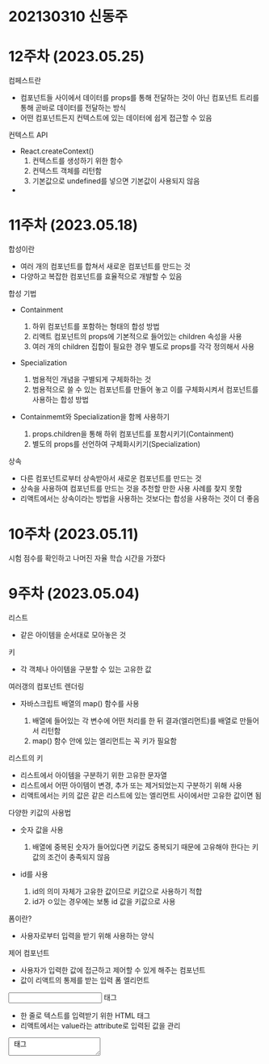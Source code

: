 # 202130310 신동주

# 12주차 (2023.05.25)

컴페스트란 

  - 컴포넌트들 사이에서 데이터를 props를 통해 전달하는 것이 아닌 컴포넌트 트리를 통해 곧바로 데이터를 전달하는 방식
  - 어떤 컴포넌트든지 컨텍스트에 있는 데이터에 쉽게 접근할 수 있음

컨텍스트 API

  - React.createContext()
    1. 컨텍스트를 생성하기 위한 함수
    2. 컨텍스트 객체를 리턴함
    3. 기본값으로 undefined를 넣으면 기본값이 사용되지 않음
  - 

# 11주차 (2023.05.18)

합성이란

  - 여러 개의 컴포넌트를 합쳐서 새로운 컴포넌트를 만드는 것
  - 다양하고 복잡한 컴포넌트를 효율적으로 개발할 수 있음

합성 기법

  - Containment
  
    1. 하위 컴포넌트를 포함하는 형태의 합성 방법
    2. 리액트 컴포넌트의 props에 기본적으로 들어있는 children 속성을 사용
    3. 여러 개의 children 집합이 필요한 경우 별도로 props를 각각 정의해서 사용
   
  - Specialization
  
    1. 범용적인 개념을 구별되게 구체화하는 것
    2. 범용적으로 쓸 수 있는 컴포넌트를 만들어 놓고 이를 구체화시켜서 컴포넌트를 사용하는 합성 방법
   
  - Containmemt와 Specialization을 함께 사용하기
  
    1. props.children을 통해 하위 컴포넌트를 포함시키기(Containment)
    2. 별도의 props를 선언하여 구체화시키기(Specialization)
   
  상속
   - 다른 컴포넌트로부터 상속받아서 새로운 컴포넌트를 만드는 것
   - 상속을 사용하여 컴포넌트를 만드는 것을 추천할 만한 사용 사례를 찾지 못함
   - 리액트에서는 상속이라는 방법을 사용하는 것보다는 합성을 사용하는 것이 더 좋음

   


# 10주차 (2023.05.11)

시험 점수를 확인하고 나머진 자율 학습 시간을 가졌다

# 9주차 (2023.05.04)

리스트

  - 같은 아이템을 순서대로 모아놓은 것

키

  - 각 객체나 아이템을 구분할 수 있는 고유한 값

여러갱의 컴포넌트 렌더링

  - 자바스크립트 배열의 map() 함수를 사용
    
    1. 배열에 들어있는 각 변수에 어떤 처리를 한 뒤 결과(엘리먼트)를 배열로 만들어서 리턴함
    2. map() 함수 안에 있는 엘리먼트는 꼭 키가 필요함

리스트의 키

  - 리스트에서 아이템을 구분하기 위한 고유한 문자열
  - 리스트에서 어떤 아이템이 변경, 추가 또는 제거되었는지 구분하기 위해 사용
  - 리액트에서는 키의 값은 같은 리스트에 있는 엘리먼트 사이에서만 고유한 값이면 됨

다양한 키값의 사용법
  
  - 숫자 값을 사용
    
    1. 배열에 중복된 숫자가 들어있다면 키값도 중복되기 때문에 고유해야 한다는 키값의 조건이 충족되지 않음
  
  - id를 사용
    
    1. id의 의미 자체가 고유한 값이므로 키값으로 사용하기 적합
    2. id가 ㅇ있는 경우에는 보통 id 값을 키값으로 사용

폼이란?

  - 사용자로부터 입력을 받기 위해 사용하는 양식

제어 컴포넌트

  - 사용자가 입력한 값에 접근하고 제어할 수 있게 해주는 컴포넌트
  - 값이 리액트의 통제를 받는 입력 폼 엘리먼트

<input type="test"> 태그

  - 한 줄로 텍스트를 입력받기 위한 HTML 태그
  - 리액트에서는 value라는 attribute로 입력된 값을 관리

<textarea> 태그

  - 여러 줄에 걸쳐서 텍스트를 입력받기 위한 HTML 태그
  - 리액트에서는 value라는 attribute로 입력된 값을 관리

<select> 태그

  - 드롭다운 목록을 보여주기 위한 HTML 태그
  - 여러 가지 옵션 중에서 하나 또는 여러 개를 선택할 수 있는 기능을 제공
  - 리액트에서는 value라는 attribute로 입력된 값을 관리

<input type="file"> 태그

  - 디바이스의 저장 장치로부터 사용자가 하나 또는 여러 개의 파일을 선택할 수 있게 해주는 HTML 태그
  - 서버로 파일을 업로드하거나 자바스크립트의 File API를 사용해서 파일을 다룰 때 사용
  - 읽기 전용이기 때문에 리액트에서는 비제어 컴포넌트가 됨

여러 개의 입력 다루기

  - 컴포넌트에서 여러 개의 state를 선언하여 각각의 입력에 대해 사용하면 됨

Input Null Value

  -value prop은 넣되 자유롭게 입력할 수 있게 만들고 싶을 경우, 값에 undefined 또는 null을 넣으면 됨
  
   

# 8주차 (2023.04.27)

이벤트

 - 사용자가 버튼을 클릭하는 등의 시간을 의미

이벤트 처리하기

 - DOM의 이벤트
    
    1. 이벤트의 이름을 모두 소문자로 표기
    2. 이벤트를 처리할 함수를 문자열로 전달

 - 리액트의 이벤트

    1. 이벤트의 이름을 카멜 표기법으로 표기
    2. 이벤트를 처리할 함수를 그대로 전달

 - 이벤트 핸들러

    1. 이벤트가 발생했을 때 해당 이벤트를 처리하는 함수
    2. 이벤트 리스너라고 부르기도 함
    3. 클래스 컴포넌트
      3-1 클래스의 함수로 정의하고 생성자에서 바인딩해서 사용
      3-2 클래스필드 문법도 사용가능

 - 함수 컴포넌트
   
    1. 함수 안에 함수로 정의하거나 arrow function을 사용해서 정의

Arguments 전달하기
 
 - Arguments란?
   
    1. 함수에 전달할 데이터
    2. 파라미터 또는 매개변수라고 부르기도 함

 - 클래스 컴포넌트
    1. arrow function을 사용하거나 Function.prototype.bind를 사용해서 전달
 - 함수 컴포넌트
    1. 이벤트 핸들러 호출 시 원하는 순서대로 매개변수를 넣어서 사용

조건부 랜딩

 - 조건에 따라 렌더링의 결과가 달라지도록 하는 것

엘리먼트 변수
 
 - 리액트 엘리먼트를 변수처럼 저장해서 사용하는 방법

인라인 조건
 
 - 조건문을 코드 안에 집어넣는 것
 - 인라인 if
    1. if-Else문을 필요한 곳에 직접 집어 넣어서 사용하는 방법
    2. 삼항 연산자 ?를 사용
    3. 앞에 나오는 조건문이 true면 첫 번째 항목을 리턴,false면 두 번째 항목을 리턴
    4. 조건에 따라 각기 다른 엘리먼트를 렌더링하고 싶을 때 사용

컴포넌트 렌더링 막기

 - 리액트에서는 null을 리턴하면 렌더링되지 않음
 - 특정 컴포넌트를 렌더링하고 싶지 않을 경우 null을 리턴하면 됨


# 7주차 (2023.04.16)

훅

- 리액트의 state와 생명주기 기능에 갈고리를 걸어 원하는 시점에 정해진 함수를 실행되도록 만든 것

- useState()

  1.  state를 사용하기 위한 훅
  2.  함수 컴포넌트에서는 기본적으로 state라는 것을 제공하지 않음
  3.  클래스 컴포넌트처럼 state를 사용하고 싶으면 useState() 훅을 사용해야함

- 사용법

  1.  const [변수명, set함수명] = useState (초깃값);
  2.  변수 각각에 대해 set 함수가 따로 존재함

- useEffect()

  1.  사이드 이펙트를 수행하기 위한 훅
  2.  사이드 이펙트란 서버에서 데이터를 받아오거나 수동으로 DOM을 변경하는 등의 작업
  3.  useEffect() 훅만으로 클래스 컴포넌트의 생명주기 함수들과 동일한 기능을 수행할 수 있음

- 사용법

  1.  useEffect(이펙트 함수, 의존성 배열);
  2.  의존성 배열 안에 있는 변수 중에 하나라도 값이 변경되었을 때 이펙트 함수가 실행됨
  3.  의존성 배열에 빈 배열([])을 넣으면 언마운트시에 단 한 번씩만 실행됨
  4.  의존성 배열 생략 시 컴포넌트가 업데이트될 때마다 호출됨
  5.  선언된 컴포넌트의 props와 state에 접근할 수 있음
  6.  useEffect()에서 리턴하는 함수는 컴포넌트 마운트가 해제될 때 호출됨

- useMemo()

  1.  Memoized value를 리턴하는 훅
  2.  연산량이 높은 작업이 매번 렌더링될 때마다 반복되는 것을 피하기 위해 사용
  3.  렌더링이 일어나는 동안 실행되므로 렌더링이 일어나는 동안 실행돼서는 안될 작업을 useMemo()에 넣으면 안 됨

- 사용법

  1.  const memoizedValue = useMemo(값 생성 함수, 의존성 배열);
  2.  의존성 배열에 들어있는 변수가 변했을 경우에만 새로 값 생성 함수를 호출하여 결괏값을 반환함
  3.  그렇지 않은 경우에는 기존 함수의 결괏값을 그대로 반환함
  4.  의존성 배열을 넣지 않을 경우 렌더링이 일어날 때마다 매번 값 생성 함수가 실행되므로 의미가 없음

- useCallback()

  1.  useMemo() 훅과 유사하지만 값이 아닌 함수를 반환한다는 점이 다름
  2.  useCallback(콜백 함수, 의존성 배열);은 useMemo(() => 콜백 함수, 의존성 배열);과 동일 훅을 사용하여 불필요한 함수 재정의 작업을 없애는 것

- 사용법

  1.  const memoizedCallback = useCallback(콜백 함수, 의존성 배열);
  2.  의존성 배열에 들어있는 변수가 변했을 경우에만 콜백 함수를 다시 정의해서 리턴함.

- useRef()

  1.  레퍼런스를 사용하기 위한 훅
  2.  레퍼런스란 특정 컴포넌트에 접근할 수 있는 객체를 의미
  3.  매번 렌더링될 때마다 항상 같은 레퍼런스 객체를 반환

- 사용법

  1.  const refContainer = useRef(초깃값);
  2.  current라는 속성을 통해서 접근

- 훅의 규칙

  1.  무조건 최상위 레벨에서만 호출해야함
  2.  반복문이나 조건문 또는 중첩된 함수들 안에서 훅을 호출하면 안 됨
  3.  컴포넌트가 렌더링될 때마다 매번 같은 순서로 호출되어야 함
  4.  리액트 함수 컴포넌트에서만 훅을 호출해야 함
  5.  혹은 리액트 함수 컴포넌트에서 호출하거나 직접 만든 커스텀 훅에서만 호출할 수 있음

- 커스텀 훅
  1.  이름이 use로 시작하고 내부에서 다른 훅을 호출하는 단순한 자바스크립트 함수
  2.  파라미터로 무엇을 받을지, 어떤 것을 리턴해야 할지를 개발자가 직접 정할 수 있음
  3.  중복되는 로직을 커스텀 훅으로 추출하여 재사용성을 높이기
  4.  이름이 use로 시작하지 않으면 특정 함수의 내부에서 훅을 호출하는지를 알 수 없기 때문에 훅의 규칙 위반 여부를 자동으로 확인할 수 없음
  
# 6주차 (2023 04 06)

컴포넌트 추출
  - 큰 컴포넌트에서 일부를 추출해서 새로운 컴포넌트를 만드는 것
  - 기능 단위로 구분하는 것이 좋고, 나중에 곧바로 재사용이 가능한 형태로 추출하는 것이 좋음
 
State
  - State란?
     1. 리액트 컴포넌트의 변경 가능한 데이터
     2. 컴포넌트를 개발하는 개발자가 직접 정의해서 사용
     3.  atete 가 변경될 경우 컴포넌트가 재렌더링됨
     4.  렌더링이나 데이터 흐름에 사용되는 값만 state에 포함시켜야 함

  - State의 특징
     1. 자바스크립트 객체 형태로 존재
     2. 직접적인 변경이 불가능 함
     3. 클래스 컴포넌트
      3-1. 생성자에서 모든 state를 한번에 정의
      3-2. state를 변경하고자 할 때에는 꼭 set State()함수를 사용해야 함
     4. 함수 컴포넌트
      4-1. useState()훅을 사용하여 각각의 state를 정의
      4-2. 각 state별로 주어지는 set함수를 사용하여 state 값을 변경

생명주기
   - 마운트
     1. 컴포넌트가 생성될 떼
     2. componentDidMount()

   - 업데이트
     1. 컴포넌트의 props가 변경될 때
     2. setState() 함수 호출에 의해 state가 변경될 때
     3. forceUpdate()라는 강제 업데이트 함수가 호출될 때
     4. componentDidUpdate()
   
   -  언마운트
     1. 상위 컴포넌트에서 현재 컴포넌트를 더 이상 화면에 표시하지 않게 될 때
     2. componentWillUnmount()
   
   - 컴포넌트는 계속 존재하는 것이 아니라 시간의 흐름에 따라 생성되고 업데이트되다가 사라지는 과정을 겪음
    


# 5주차 (2023 03 30)

리액트 컴포넌트
- 컴포넌트 기반 구조
   1. 작은 컴포넌트들이 모여서 하나의 컴포넌트를 구성하고 이러한 컴포넌트들이 모여서 전체 페이지를 구성
- 개념적으로는 자바스크립트의 함수와 비슷함
   1. 속성들을 입력으로 받아서 그에 맞는 리액트 엘리먼트를 생성하여 리턴함

Props
 - Props의 개념
   1. 리액트 컴포넌트의 속성
   2. 컴포넌트에 전달할 다양한 정보를 담고 있는 자바스크립트 객체
   
 - Props의 특징
   1. 읽기 전용
   2. 리액트 컴포넌트의 props는 바꿀 수 없고, 같은 props가 들어오면 항상 같은 엘리먼트를 리턴해야 함
   
 - Props 사용법
   1. JSX를 사용할 경우 컴포넌트에 키-값 쌍 형태로 넣어 주면 됨
   2. 문자열 이외에 정수,변수,그리고 다른 컴포넌트 등이 들어갈 경우에는 중괄호를 사용해서 감싸주어야 함
   3. JSX를 사용하지 않는 경우에는 createElement() 함수의 두 번째 파라미터로 자바스크립트 객체를 넣어 주면 됨

엘리먼트에 대해 배웠다
- 엘리먼트
   엘리먼트의 정의
   1. 리액트 앱의 가장 작은 빌딩 블록들
   2. 화면에 나타나는 내용을 기술하는 자바스크립트 객체
   3. 리액트 엘리먼트는 DOM 엘리먼트의 가상 표현

  엘리먼트의 생김새
   1. 엘리먼트는 자바스크립트 객체 형태로 존재
   2. 컴포넌트 유형과 속성 및 내부의 모든 자식에 대한 정보를 포함하고 있는 일반적인 자바스크립트 객체

  엘리먼트의 특징
   1. 불변성을 갖고 있음
   2. 엘리먼트 생성 후에는 자식이나 속성을 바꿀 수 없음

- 엘리먼트 렌더링하기
   렌더링을 위해 ReactDom의 render()라는 함수를 사용
    1. 리액트 엘리먼트를 HTML 엘리먼트에 렌더링하는 역할
   렌더링 되는 과정은 Victual DOM에서 실제 DOM으로 이동하는 과정
- 렌더링된 엘리먼트 업데이트하기
    엘리먼트는 한 번 생성되면 바꿀 수 없기 때문에 엘리먼트를 업데이트하기 위해서는 다시 생성해야 함
    기존 엘리먼트를 변경하는 것이 아니라 새로운 엘리먼트를 생성해서 바꿔치기하는 것


# 4주차 (2023 03 23)

git hub에 리액트를 직접 연결했다.
기존  respository를 삭제하고 새로운 respository를 생성했다.

JSX는 자바스크립트와 XML/HTML을 함께 사용할 수 있는 자바스크립트의 확장 문법이다.

JSX의 역할은 2가지가 있는데 첫번째는 JSX로 작성된 코드를 자바스크립트 코드로 변환하는 역할과 두번째는 리액트가 JSX코드를 모드 createElement() 함수를 사용하는 코드로 변환시키는 역할을 한다.

JSX의 장점
   1. 코드가 간결해진다.
   2. 가독성이 좋아진다.
   3. Injection Attack을 방어함으로써 보안성이 올라갔다. 

JSX 사용법
   1. 기본적으로 모든 자바스크립트 문법을 지원
   2. 자바스크립트에 XML과 HTML을 섞어서 사용한다
   3. 중괄호를 사용하여 자바스크립트 코드를 삽입한다. 

# 3주차 (2023.03.16)

Node.js를 설치했다,그리고 버전을 확인했다.

리액트는 사용자와 웹사이트의 상호작용을 돕는 인터페이스를 만들기 위한 자바스크립트 기능 모음집이다.

리액트의 장점
 1. 빠른 업데이트와 렌더링 속도
 2. 컴포넌트 기반의 구조
 3. 높은 재사용성
 4. 몇 년 동안 지속될 영향력
 5. 활발한 지식 공유 $ 커뮤니티
 6. 모바일 앱 개발 가능

리액트의 단점
 1. 방대한 학습량
 2. 높은 상태 관리 복잡도

# 2주차 (2023.03.09)

깃 허브 계정을 만들고  23-React1라는 이름의 repository를 추가했다.

깃 허브는 다수가 동시에 사용할 수 있는 사이트이다.

깃 허브 주소를 복사하고 공유하는 사이트에 올렸다.

웹 기본 연결 브라우저를 인터넷 익스플로어에서 크롬으로 변경했다.

깃 이그노어는 깃 허브의 공유과정에서 생기는 문제를 방지해주기 위한 파일이다.


# 1주차 (2023.03.02)
> 오리엔테이션
> github 가입

